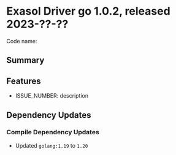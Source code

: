 # Exasol Driver go 1.0.2, released 2023-??-??

Code name:

## Summary

## Features

* ISSUE_NUMBER: description

## Dependency Updates

### Compile Dependency Updates

* Updated `golang:1.19` to `1.20`

